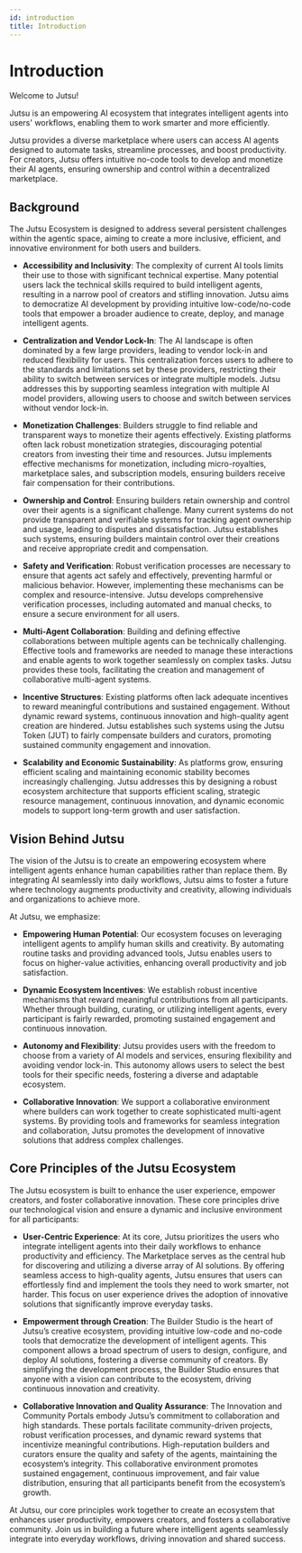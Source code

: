 ```yaml
---
id: introduction
title: Introduction
---
```


# Introduction

Welcome to Jutsu!

Jutsu is an empowering AI ecosystem that integrates intelligent agents into users' workflows, enabling them to work smarter and more efficiently.

Jutsu provides a diverse marketplace where users can access AI agents designed to automate tasks, streamline processes, and boost productivity. For creators, Jutsu offers intuitive no-code tools to develop and monetize their AI agents, ensuring ownership and control within a decentralized marketplace.

## Background

The Jutsu Ecosystem is designed to address several persistent challenges within the agentic space, aiming to create a more inclusive, efficient, and innovative environment for both users and builders.

- **Accessibility and Inclusivity**: The complexity of current AI tools limits their use to those with significant technical expertise. Many potential users lack the technical skills required to build intelligent agents, resulting in a narrow pool of creators and stifling innovation. Jutsu aims to democratize AI development by providing intuitive low-code/no-code tools that empower a broader audience to create, deploy, and manage intelligent agents.


- **Centralization and Vendor Lock-In**: The AI landscape is often dominated by a few large providers, leading to vendor lock-in and reduced flexibility for users. This centralization forces users to adhere to the standards and limitations set by these providers, restricting their ability to switch between services or integrate multiple models. Jutsu addresses this by supporting seamless integration with multiple AI model providers, allowing users to choose and switch between services without vendor lock-in.


- **Monetization Challenges**: Builders struggle to find reliable and transparent ways to monetize their agents effectively. Existing platforms often lack robust monetization strategies, discouraging potential creators from investing their time and resources. Jutsu implements effective mechanisms for monetization, including micro-royalties, marketplace sales, and subscription models, ensuring builders receive fair compensation for their contributions.


- **Ownership and Control**: Ensuring builders retain ownership and control over their agents is a significant challenge. Many current systems do not provide transparent and verifiable systems for tracking agent ownership and usage, leading to disputes and dissatisfaction. Jutsu establishes such systems, ensuring builders maintain control over their creations and receive appropriate credit and compensation.


- **Safety and Verification**: Robust verification processes are necessary to ensure that agents act safely and effectively, preventing harmful or malicious behavior. However, implementing these mechanisms can be complex and resource-intensive. Jutsu develops comprehensive verification processes, including automated and manual checks, to ensure a secure environment for all users.


- **Multi-Agent Collaboration**: Building and defining effective collaborations between multiple agents can be technically challenging. Effective tools and frameworks are needed to manage these interactions and enable agents to work together seamlessly on complex tasks. Jutsu provides these tools, facilitating the creation and management of collaborative multi-agent systems.


- **Incentive Structures**: Existing platforms often lack adequate incentives to reward meaningful contributions and sustained engagement. Without dynamic reward systems, continuous innovation and high-quality agent creation are hindered. Jutsu establishes such systems using the Jutsu Token (JUT) to fairly compensate builders and curators, promoting sustained community engagement and innovation.


- **Scalability and Economic Sustainability**: As platforms grow, ensuring efficient scaling and maintaining economic stability becomes increasingly challenging. Jutsu addresses this by designing a robust ecosystem architecture that supports efficient scaling, strategic resource management, continuous innovation, and dynamic economic models to support long-term growth and user satisfaction.

## Vision Behind Jutsu

The vision of the Jutsu is to create an empowering ecosystem where intelligent agents enhance human capabilities rather than replace them. By integrating AI seamlessly into daily workflows, Jutsu aims to foster a future where technology augments productivity and creativity, allowing individuals and organizations to achieve more.

At Jutsu, we emphasize:

- **Empowering Human Potential**: Our ecosystem focuses on leveraging intelligent agents to amplify human skills and creativity. By automating routine tasks and providing advanced tools, Jutsu enables users to focus on higher-value activities, enhancing overall productivity and job satisfaction.


- **Dynamic Ecosystem Incentives**: We establish robust incentive mechanisms that reward meaningful contributions from all participants. Whether through building, curating, or utilizing intelligent agents, every participant is fairly rewarded, promoting sustained engagement and continuous innovation.


- **Autonomy and Flexibility**: Jutsu provides users with the freedom to choose from a variety of AI models and services, ensuring flexibility and avoiding vendor lock-in. This autonomy allows users to select the best tools for their specific needs, fostering a diverse and adaptable ecosystem.


- **Collaborative Innovation**: We support a collaborative environment where builders can work together to create sophisticated multi-agent systems. By providing tools and frameworks for seamless integration and collaboration, Jutsu promotes the development of innovative solutions that address complex challenges.

## Core Principles of the Jutsu Ecosystem

The Jutsu ecosystem is built to enhance the user experience, empower creators, and foster collaborative innovation. These core principles drive our technological vision and ensure a dynamic and inclusive environment for all participants:

- **User-Centric Experience**: At its core, Jutsu prioritizes the users who integrate intelligent agents into their daily workflows to enhance productivity and efficiency. The Marketplace serves as the central hub for discovering and utilizing a diverse array of AI solutions. By offering seamless access to high-quality agents, Jutsu ensures that users can effortlessly find and implement the tools they need to work smarter, not harder. This focus on user experience drives the adoption of innovative solutions that significantly improve everyday tasks.


- **Empowerment through Creation**: The Builder Studio is the heart of Jutsu’s creative ecosystem, providing intuitive low-code and no-code tools that democratize the development of intelligent agents. This component allows a broad spectrum of users to design, configure, and deploy AI solutions, fostering a diverse community of creators. By simplifying the development process, the Builder Studio ensures that anyone with a vision can contribute to the ecosystem, driving continuous innovation and creativity.


- **Collaborative Innovation and Quality Assurance**: The Innovation and Community Portals embody Jutsu’s commitment to collaboration and high standards. These portals facilitate community-driven projects, robust verification processes, and dynamic reward systems that incentivize meaningful contributions. High-reputation builders and curators ensure the quality and safety of the agents, maintaining the ecosystem’s integrity. This collaborative environment promotes sustained engagement, continuous improvement, and fair value distribution, ensuring that all participants benefit from the ecosystem’s growth.

At Jutsu, our core principles work together to create an ecosystem that enhances user productivity, empowers creators, and fosters a collaborative community. Join us in building a future where intelligent agents seamlessly integrate into everyday workflows, driving innovation and shared success.

